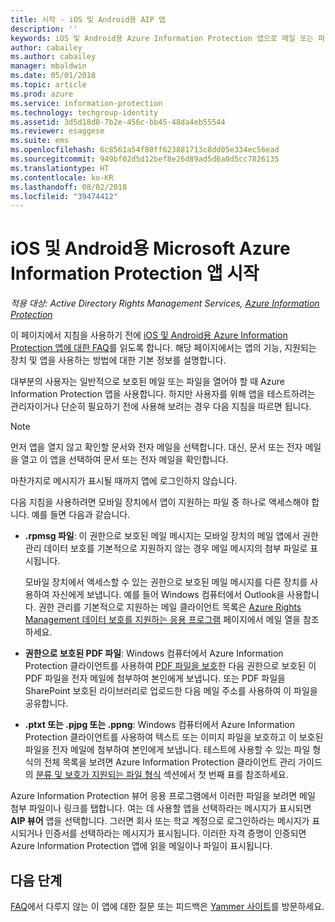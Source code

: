 ```yaml
---
title: 시작 - iOS 및 Android용 AIP 앱
description: ''
keywords: iOS 및 Android용 Azure Information Protection 앱으로 메일 또는 파일을 보는 방법
author: cabailey
ms.author: cabailey
manager: mbaldwin
ms.date: 05/01/2018
ms.topic: article
ms.prod: azure
ms.service: information-protection
ms.technology: techgroup-identity
ms.assetid: 3d5d18d8-7b2e-456c-bb45-48da4eb55544
ms.reviewer: esaggese
ms.suite: ems
ms.openlocfilehash: 6c8561a54f80ff623881713c8dd05e334ec56ead
ms.sourcegitcommit: 949bf02d5d12bef8e26d89ad5d6a0d5cc7826135
ms.translationtype: HT
ms.contentlocale: ko-KR
ms.lasthandoff: 08/02/2018
ms.locfileid: "39474412"
---
```

# <a name="get-started-with-the-microsoft-azure-information-protection-app-for-ios-and-android"></a>iOS 및 Android용 Microsoft Azure Information Protection 앱 시작

*적용 대상: Active Directory Rights Management Services, [Azure Information Protection](https://azure.microsoft.com/pricing/details/information-protection)*

이 페이지에서 지침을 사용하기 전에 [iOS 및 Android용 Azure Information Protection 앱에 대한 FAQ](mobile-app-faq.md)를 읽도록 합니다. 해당 페이지에서는 앱의 기능, 지원되는 장치 및 앱을 사용하는 방법에 대한 기본 정보를 설명합니다.

대부분의 사용자는 일반적으로 보호된 메일 또는 파일을 열어야 할 때 Azure Information Protection 앱을 사용합니다. 하지만 사용자를 위해 앱을 테스트하려는 관리자이거나 단순히 필요하기 전에 사용해 보려는 경우 다음 지침을 따르면 됩니다.

> [!NOTE]
> 먼저 앱을 열지 않고 확인할 문서와 전자 메일을 선택합니다. 대신, 문서 또는 전자 메일을 열고 이 앱을 선택하여 문서 또는 전자 메일을 확인합니다.
>
> 마찬가지로 메시지가 표시될 때까지 앱에 로그인하지 않습니다.

다음 지침을 사용하려면 모바일 장치에서 앱이 지원하는 파일 중 하나로 액세스해야 합니다. 예를 들면 다음과 같습니다.

- **.rpmsg 파일**: 이 권한으로 보호된 메일 메시지는 모바일 장치의 메일 앱에서 권한 관리 데이터 보호를 기본적으로 지원하지 않는 경우 메일 메시지의 첨부 파일로 표시됩니다. 
    
    모바일 장치에서 액세스할 수 있는 권한으로 보호된 메일 메시지를 다른 장치를 사용하여 자신에게 보냅니다. 예를 들어 Windows 컴퓨터에서 Outlook을 사용합니다. 권한 관리를 기본적으로 지원하는 메일 클라이언트 목록은 [Azure Rights Management 데이터 보호를 지원하는 응용 프로그램](../requirements-applications.md) 페이지에서 메일 열을 참조하세요.

- **권한으로 보호된 PDF 파일**: Windows 컴퓨터에서 Azure Information Protection 클라이언트를 사용하여 [PDF 파일을 보호](client-classify-protect.md)한 다음 권한으로 보호된 이 PDF 파일을 전자 메일에 첨부하여 본인에게 보냅니다. 또는 PDF 파일을 SharePoint 보호된 라이브러리로 업로드한 다음 메일 주소를 사용하여 이 파일을 공유합니다.

- **.ptxt 또는 .pjpg 또는 .ppng**: Windows 컴퓨터에서 Azure Information Protection 클라이언트를 사용하여 텍스트 또는 이미지 파일을 보호하고 이 보호된 파일을 전자 메일에 첨부하여 본인에게 보냅니다. 테스트에 사용할 수 있는 파일 형식의 전체 목록을 보려면 Azure Information Protection 클라이언트 관리 가이드의 [분류 및 보호가 지원되는 파일 형식](client-admin-guide-file-types.md#supported-file-types-for-classification-and-protection) 섹션에서 첫 번째 표를 참조하세요. 

Azure Information Protection 뷰어 응용 프로그램에서 이러한 파일을 보려면 메일 첨부 파일이나 링크를 탭합니다. 여는 데 사용할 앱을 선택하라는 메시지가 표시되면 **AIP 뷰어** 앱을 선택합니다. 그러면 회사 또는 학교 계정으로 로그인하라는 메시지가 표시되거나 인증서를 선택하라는 메시지가 표시됩니다. 이러한 자격 증명이 인증되면 Azure Information Protection 앱에 읽을 메일이나 파일이 표시됩니다.

## <a name="next-steps"></a>다음 단계

[FAQ](mobile-app-faq.md)에서 다루지 않는 이 앱에 대한 질문 또는 피드백은 [Yammer 사이트](https://www.yammer.com/AskIPTeam)를 방문하세요.
